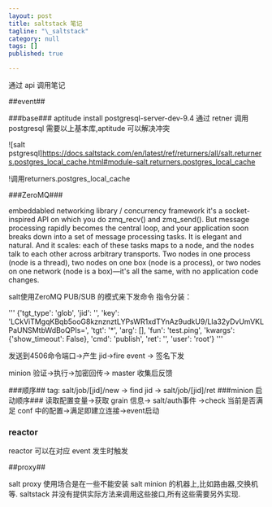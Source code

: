 ```yaml
---
layout: post
title: saltstack 笔记
tagline: "\_saltstack"
category: null
tags: []
published: true

---
```

通过 api 调用笔记

##event##


###base###
aptitude install postgresql-server-dev-9.4
通过 retner 调用 postgresql 需要以上基本库,aptitude 可以解决冲突

![salt pstgresql]https://docs.saltstack.com/en/latest/ref/returners/all/salt.returners.postgres_local_cache.html#module-salt.returners.postgres_local_cache

!调用returners.postgres_local_cache 

###ZeroMQ###


embeddabled networking library / concurrency framework
it's a socket-inspired API on which you do zmq_recv() and zmq_send(). But message processing rapidly becomes the central loop, and your application soon breaks down into a set of message processing tasks. It is elegant and natural. And it scales: each of these tasks maps to a node, and the nodes talk to each other across arbitrary transports. Two nodes in one process (node is a thread), two nodes on one box (node is a process), or two nodes on one network (node is a box)—it's all the same, with no application code changes.

salt使用ZeroMQ PUB/SUB 的模式来下发命令
指令分装：

'''
{'tgt_type': 'glob', 'jid': '', 'key': 'LCkViTMgqKBqb5ooG8kznznztLYPsWR1xdTYnAz9udkU9/Lla32yDvUmVKLPaUNSMtbWdBoQPIs=', 'tgt': '*', 'arg': [], 'fun': 'test.ping', 'kwargs': {'show_timeout': False}, 'cmd': 'publish', 'ret': '', 'user': 'root'}
'''

发送到4506命令端口->产生 jid->fire event -> 签名下发

minion 验证->执行->加密回传-> master 收集后反馈

###顺序##
tag:
salt/job/[jid]/new -> find jid -> salt/job/[jid]/ret
###minion 启动顺序###
读取配置变量->获取 grain 信息-> salt/auth事件
->check 当前是否满足 conf 中的配置->满足即建立连接->event启动

### reactor ###
reactor 可以在对应 event 发生时触发

##proxy##

salt proxy 使用场合是在一些不能安装 salt minion 的机器上,比如路由器,交换机等. saltstack 并没有提供实际方法来调用这些接口,所有这些需要另外实现.

